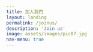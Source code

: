 ```yaml
---
title: 加入我們
layout: landing
permalink: /joinus/
description: 'Join us'
image: assets/images/pic07.jpg
nav-menu: true
---
```

